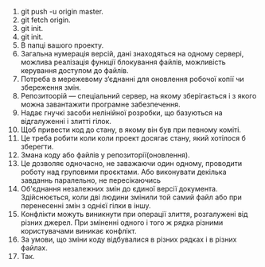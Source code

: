 1. git push -u origin master.
2. git fetch origin.
3. git init.
4. git init.
5. В папці вашого проекту.
6. Загальна нумерація версій, дані знаходяться на одному сервері, можлива реалізація функції блокування файлів, можливість керування доступом до файлів.
7. Потреба в мережевому з‘єднанні для оновлення робочої копії  чи збереження змін.
8. Репозитоорій — спеціальний сервер, на якому зберігається і з якого можна завантажити програмне забезпечення.
9. Надає гнучкі засоби нелінійної розробки, що базуються на відгалуженні і злитті гілок.
10. Щоб привести код до стану, в якому він був при певному коміті.
11. Це треба робити коли коли проект досягає стану, який хотілося б зберегти.
12. Змана коду або файлів у репозиторії(оновлення).
13. Це дозволяє одночасно, не заважаючи один одному, проводити роботу над груповими проєктами. Або виконувати декілька завданнь паралельно, не пересікаючись
14. Об'єднання незалежних змін до єдиної версії документа.  Здійснюється, коли дві людини змінили той самий файл або при перенесенні змін з однієї гілки в іншу.
15. Конфлікти можуть виникнути при операції злиття, розгалужені від різних джерел. При зміненні одного і того ж рядка різними користувачами виникає конфлікт.
16. За умови, що зміни коду відбувалися в різних рядках і в різних файлах.
17. Так.
